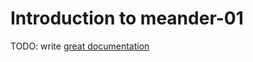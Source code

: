 # Introduction to meander-01

TODO: write [great documentation](http://jacobian.org/writing/what-to-write/)
